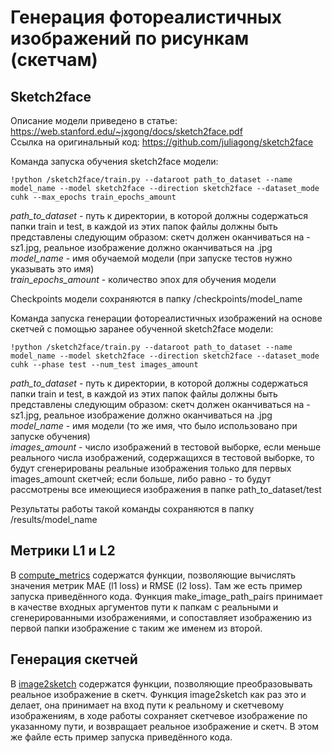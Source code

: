 # Генерация фотореалистичных изображений по рисункам (скетчам)
## Sketch2face
Описание модели приведено в статье: https://web.stanford.edu/~jxgong/docs/sketch2face.pdf  
Ссылка на оригинальный код: https://github.com/juliagong/sketch2face

Команда запуска обучения sketch2face модели:
```
!python /sketch2face/train.py --dataroot path_to_dataset --name model_name --model sketch2face --direction sketch2face --dataset_mode cuhk --max_epochs train_epochs_amount
```

*path_to_dataset* - путь к директории, в которой должны содержаться папки train и test, в каждой из этих папок файлы должны быть представлены следующим образом: скетч должен оканчиваться на -sz1.jpg, реальное изображение должно оканчиваться на .jpg  
*model_name* - имя обучаемой модели (при запуске тестов нужно указывать это имя)  
*train_epochs_amount* - количество эпох для обучения модели

Checkpoints модели сохраняются в папку /checkpoints/model_name

Команда запуска генерации фотореалистичных изображений на основе скетчей с помощью заранее обученной sketch2face модели:
```
!python /sketch2face/train.py --dataroot path_to_dataset --name model_name --model sketch2face --direction sketch2face --dataset_mode cuhk --phase test --num_test images_amount
```

*path_to_dataset* - путь к директории, в которой должны содержаться папки train и test, в каждой из этих папок файлы должны быть представлены следующим образом: скетч должен оканчиваться на -sz1.jpg, реальное изображение должно оканчиваться на .jpg  
*model_name* - имя модели (то же имя, что было использовано при запуске обучения)  
*images_amount* - число изображений в тестовой выборке, если меньше реального числа изображений, содержащихся в тестовой выборке, то будут сгенерированы реальные изображения только для первых images_amount скетчей; если больше, либо равно - то будут рассмотрены все имеющиеся изображения в папке path_to_dataset/test

Результаты работы такой команды сохраняются в папку /results/model_name

## Метрики L1 и L2
В [compute_metrics](compute_metrics.ipynb) содержатся функции, позволяющие вычислять значения метрик MAE (l1 loss) и RMSE (l2 loss). Там же есть пример запуска приведённого кода. Функция make_image_path_pairs принимает в качестве входных аргументов пути к папкам с реальными и сгенерированными изображениями, и сопоставляет изображению из первой папки изображение с таким же именем из второй.

## Генерация скетчей
В [image2sketch](image2sketch.ipynb) содержатся функции, позволяющие преобразовывать реальное изображение в скетч. Функция image2sketch как раз это и делает, она принимает на вход пути к реальному и скетчевому изображениям, в ходе работы сохраняет скетчевое изображение по указанному пути, и возвращает  реальное изображение и скетч. В этом же файле есть пример запуска приведённого кода.
